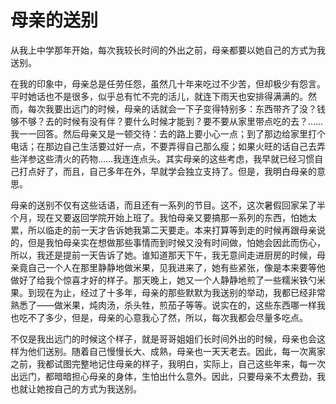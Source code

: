 # 母亲的送别

从我上中学那年开始，每次我较长时间的外出之前，母亲都要以她自己的方式为我送别。

在我的印象中，母亲总是任劳任怨，虽然几十年来吃过不少苦，但却极少有怨言。平时她话也不是很多，似乎总有忙不完的活儿，就连下雨天也安排得满满的。然而，每次我要出远门的时候，母亲的话就会一下子变得特别多：东西带齐了没？钱够不够？去的时候有没有伴？要什么时候才能到？要不要从家里带点吃的去？……我一一回答。然后母亲又是一顿交待：去的路上要小心一点；到了那边给家里打个电话；在那边自己生活要过好一点，不要弄得自己那么瘦；如果火旺的话自己去弄些洋参这些清火的药物……我连连点头。其实母亲的这些考虑，我早就已经习惯自己打点好了，而且，自己多年在外，早就学会独立支持了。但是，我明白母亲的意思。

母亲的送别不仅有这些话语，而且还有一系列的节目。这不，这次暑假回家呆了半个月，现在又要返回学院开始上班了。我怕母亲又要搞那一系列的东西，怕她太累，所以临走的前一天才告诉她我第二天要走。本来打算等到走的时候再跟母亲说的，但是我怕母亲实在想做那些事情而到时候又没有时间做，怕她会因此而伤心，所以，我还是提前一天告诉了她。谁知道那天下午，我无意间走进厨房的时候，母亲竟自己一个人在那里静静地做米果，见我进来了，她有些紧张，像是本来要等他做好了给我个惊喜才好的样子。那天晚上，她又一个人静静地煎了一些糯米铁勺米果。到现在为止，经过了十多年，母亲的那些默默为我送别的举动，我都已经非常熟悉了——做米果，炖肉汤，杀头牲，煎茄子等等。说实在的，这些东西哪一样我也吃不了多少，但是，母亲的心意我心了然，所以，每次我都会尽量多吃点。

不仅是我出远门的时候这个样子，就是哥哥姐姐们长时间外出的时候，母亲也会这样为他们送别。随着自己慢慢长大、成熟，母亲也一天天老去。因此，每一次离家之前，我都试图完整地记住母亲的样子，我明白，实际上，自己这些年来，每一次出远门，都暗暗担心母亲的身体，生怕出什么意外。因此，只要母亲不太费劲，我也就让她按自己的方式为我送别。
